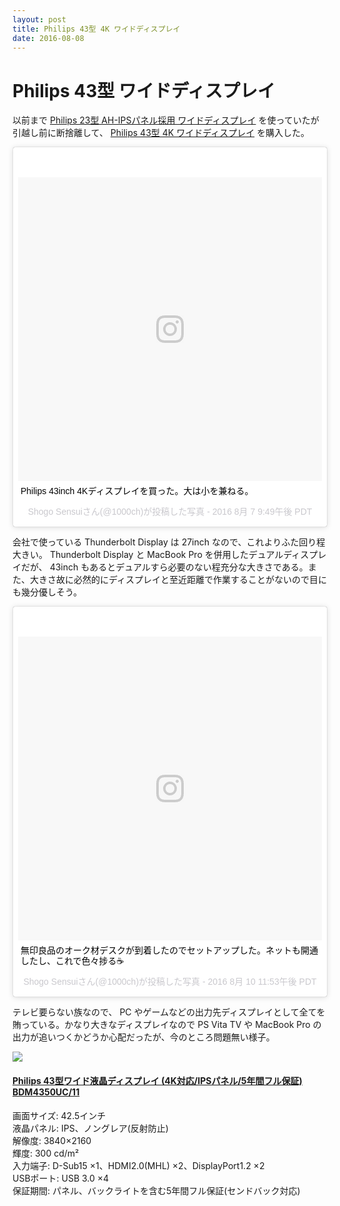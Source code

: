 ```yaml
---
layout: post
title: Philips 43型 4K ワイドディスプレイ
date: 2016-08-08
---
```


# Philips 43型 ワイドディスプレイ

以前まで [Philips 23型 AH-IPSパネル採用 ワイドディスプレイ](https://www.amazon.co.jp/dp/B00UPK2VXO/?tag=1000ch-22) を使っていたが引越し前に断捨離して、 [Philips 43型 4K ワイドディスプレイ](https://www.amazon.co.jp/dp/B01D9FP20A/?tag=1000ch-22) を購入した。

<blockquote class="instagram-media" data-instgrm-captioned data-instgrm-version="7" style=" background:#FFF; border:0; border-radius:3px; box-shadow:0 0 1px 0 rgba(0,0,0,0.5),0 1px 10px 0 rgba(0,0,0,0.15); margin: 1px; max-width:658px; padding:0; width:99.375%; width:-webkit-calc(100% - 2px); width:calc(100% - 2px);"><div style="padding:8px;"> <div style=" background:#F8F8F8; line-height:0; margin-top:40px; padding:50.0% 0; text-align:center; width:100%;"> <div style=" background:url(data:image/png;base64,iVBORw0KGgoAAAANSUhEUgAAACwAAAAsCAMAAAApWqozAAAABGdBTUEAALGPC/xhBQAAAAFzUkdCAK7OHOkAAAAMUExURczMzPf399fX1+bm5mzY9AMAAADiSURBVDjLvZXbEsMgCES5/P8/t9FuRVCRmU73JWlzosgSIIZURCjo/ad+EQJJB4Hv8BFt+IDpQoCx1wjOSBFhh2XssxEIYn3ulI/6MNReE07UIWJEv8UEOWDS88LY97kqyTliJKKtuYBbruAyVh5wOHiXmpi5we58Ek028czwyuQdLKPG1Bkb4NnM+VeAnfHqn1k4+GPT6uGQcvu2h2OVuIf/gWUFyy8OWEpdyZSa3aVCqpVoVvzZZ2VTnn2wU8qzVjDDetO90GSy9mVLqtgYSy231MxrY6I2gGqjrTY0L8fxCxfCBbhWrsYYAAAAAElFTkSuQmCC); display:block; height:44px; margin:0 auto -44px; position:relative; top:-22px; width:44px;"></div></div> <p style=" margin:8px 0 0 0; padding:0 4px;"> <a href="https://www.instagram.com/p/BI1btqzDtwC/" style="color:#000; font-family:Arial,sans-serif; font-size:14px; font-style:normal; font-weight:normal; line-height:17px; text-decoration:none; word-wrap:break-word;" target="_blank">Philips 43inch 4Kディスプレイを買った。大は小を兼ねる。</a></p> <p style=" color:#c9c8cd; font-family:Arial,sans-serif; font-size:14px; line-height:17px; margin-bottom:0; margin-top:8px; overflow:hidden; padding:8px 0 7px; text-align:center; text-overflow:ellipsis; white-space:nowrap;">Shogo Sensuiさん(@1000ch)が投稿した写真 - <time style=" font-family:Arial,sans-serif; font-size:14px; line-height:17px;" datetime="2016-08-08T04:49:19+00:00">2016 8月 7 9:49午後 PDT</time></p></div></blockquote>

会社で使っている Thunderbolt Display は 27inch なので、これよりふた回り程大きい。 Thunderbolt Display と MacBook Pro を併用したデュアルディスプレイだが、 43inch もあるとデュアルすら必要のない程充分な大きさである。また、大きさ故に必然的にディスプレイと至近距離で作業することがないので目にも幾分優しそう。

<blockquote class="instagram-media" data-instgrm-captioned data-instgrm-version="7" style=" background:#FFF; border:0; border-radius:3px; box-shadow:0 0 1px 0 rgba(0,0,0,0.5),0 1px 10px 0 rgba(0,0,0,0.15); margin: 1px; max-width:658px; padding:0; width:99.375%; width:-webkit-calc(100% - 2px); width:calc(100% - 2px);"><div style="padding:8px;"> <div style=" background:#F8F8F8; line-height:0; margin-top:40px; padding:50.0% 0; text-align:center; width:100%;"> <div style=" background:url(data:image/png;base64,iVBORw0KGgoAAAANSUhEUgAAACwAAAAsCAMAAAApWqozAAAABGdBTUEAALGPC/xhBQAAAAFzUkdCAK7OHOkAAAAMUExURczMzPf399fX1+bm5mzY9AMAAADiSURBVDjLvZXbEsMgCES5/P8/t9FuRVCRmU73JWlzosgSIIZURCjo/ad+EQJJB4Hv8BFt+IDpQoCx1wjOSBFhh2XssxEIYn3ulI/6MNReE07UIWJEv8UEOWDS88LY97kqyTliJKKtuYBbruAyVh5wOHiXmpi5we58Ek028czwyuQdLKPG1Bkb4NnM+VeAnfHqn1k4+GPT6uGQcvu2h2OVuIf/gWUFyy8OWEpdyZSa3aVCqpVoVvzZZ2VTnn2wU8qzVjDDetO90GSy9mVLqtgYSy231MxrY6I2gGqjrTY0L8fxCxfCBbhWrsYYAAAAAElFTkSuQmCC); display:block; height:44px; margin:0 auto -44px; position:relative; top:-22px; width:44px;"></div></div> <p style=" margin:8px 0 0 0; padding:0 4px;"> <a href="https://www.instagram.com/p/BI9YT0nDJjM/" style=" color:#000; font-family:Arial,sans-serif; font-size:14px; font-style:normal; font-weight:normal; line-height:17px; text-decoration:none; word-wrap:break-word;" target="_blank">無印良品のオーク材デスクが到着したのでセットアップした。ネットも開通したし、これで色々捗る☕️</a></p> <p style=" color:#c9c8cd; font-family:Arial,sans-serif; font-size:14px; line-height:17px; margin-bottom:0; margin-top:8px; overflow:hidden; padding:8px 0 7px; text-align:center; text-overflow:ellipsis; white-space:nowrap;">Shogo Sensuiさん(@1000ch)が投稿した写真 - <time style=" font-family:Arial,sans-serif; font-size:14px; line-height:17px;" datetime="2016-08-11T06:53:30+00:00">2016 8月 10 11:53午後 PDT</time></p></div></blockquote>

テレビ要らない族なので、 PC やゲームなどの出力先ディスプレイとして全てを賄っている。かなり大きなディスプレイなので PS Vita TV や MacBook Pro の出力が追いつくかどうか心配だったが、今のところ問題無い様子。

<div class="Media Media--affiliate">
  <img class="Media__Figure" src="https://images-na.ssl-images-amazon.com/images/I/51cWvwM7alL._SX425_.jpg">
  <div class="Media__Body">
    <a href="https://www.amazon.co.jp/dp/B01D9FP20A/?tag=1000ch-22" target="_blank">
      <h4 class="Media__Title">Philips 43型ワイド液晶ディスプレイ (4K対応/IPSパネル/5年間フル保証) BDM4350UC/11</h4>
    </a>
    <p>
      画面サイズ: 42.5インチ<br>
      液晶パネル: IPS、ノングレア(反射防止)<br>
      解像度: 3840×2160<br>
      輝度: 300 cd/m²<br>
      入力端子: D-Sub15 ×1、HDMI2.0(MHL) ×2、DisplayPort1.2 ×2<br>
      USBポート: USB 3.0 ×4<br>
      保証期間: パネル、バックライトを含む5年間フル保証(センドバック対応)<br>
    </p>
  </div>
</div>
